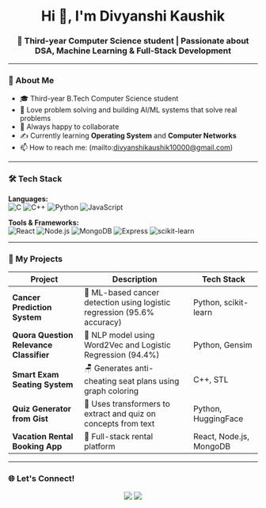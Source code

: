 <h1 align="center">Hi 👋, I'm Divyanshi Kaushik</h1>
<h3 align="center">🚀 Third-year Computer Science student | Passionate about DSA, Machine Learning & Full-Stack Development</h3>

---

### 🌟 About Me
- 🎓 Third-year B.Tech Computer Science student
- 🧠 Love problem solving and building AI/ML systems that solve real problems
- 💬 Always happy to collaborate
- ✍️ Currently learning **Operating System** and **Computer Networks**
- 📫 How to reach me: (mailto:divyanshikaushik10000@gmail.com)

---

### 🛠️ Tech Stack

**Languages:**  
![C](https://img.shields.io/badge/C-00599C?style=for-the-badge&logo=c&logoColor=white)
![C++](https://img.shields.io/badge/C++-00599C?style=for-the-badge&logo=cplusplus&logoColor=white)
![Python](https://img.shields.io/badge/Python-3776AB?style=for-the-badge&logo=python&logoColor=white)
![JavaScript](https://img.shields.io/badge/JavaScript-yellow?style=for-the-badge&logo=javascript&logoColor=black)

**Tools & Frameworks:**  
![React](https://img.shields.io/badge/React-20232A?style=for-the-badge&logo=react&logoColor=61DAFB)
![Node.js](https://img.shields.io/badge/Node.js-339933?style=for-the-badge&logo=node.js&logoColor=white)
![MongoDB](https://img.shields.io/badge/MongoDB-4EA94B?style=for-the-badge&logo=mongodb&logoColor=white)
![Express](https://img.shields.io/badge/Express-000000?style=for-the-badge&logo=express&logoColor=white)
![scikit-learn](https://img.shields.io/badge/scikit--learn-F7931E?style=for-the-badge&logo=scikit-learn&logoColor=white)

---

### 📂 My Projects

| Project | Description | Tech Stack |
|--------|-------------|------------|
| **Cancer Prediction System** | 🧬 ML-based cancer detection using logistic regression (95.6% accuracy) | Python, scikit-learn |
| **Quora Question Relevance Classifier** | 🧠 NLP model using Word2Vec and Logistic Regression (94.4%) | Python, Gensim |
| **Smart Exam Seating System** | 🪑 Generates anti-cheating seat plans using graph coloring | C++, STL |
| **Quiz Generator from Gist** | 🤖 Uses transformers to extract and quiz on concepts from text | Python, HuggingFace |
| **Vacation Rental Booking App** | 🏡 Full-stack rental platform | React, Node.js, MongoDB |

---

### 🌐 Let's Connect!

<p align="center">
  <a href="mailto: divyanshikaushik10000@gmail.com"><img src="https://img.shields.io/badge/Email-D14836?style=for-the-badge&logo=gmail&logoColor=white"/></a>
  <a href="https://www.linkedin.com/in/your-linkedin/"><img src="https://img.shields.io/badge/LinkedIn-0077B5?style=for-the-badge&logo=linkedin&logoColor=white"/></a>

</p>

